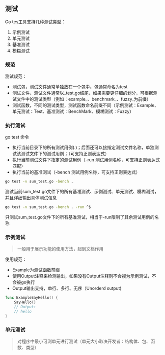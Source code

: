 ## 测试

Go tes工具支持几种测试类型：
1. 示例测试
2. 单元测试
3. 基准测试
4. 模糊测试

### 规范

测试规范：
- 测试包，测试文件通常单独放在一个包中，包通常命名为test
- 测试文件，测试文件通常以_test.go结尾，如果需要更仔细的划分，可根据测试文件中的测试类型（例如：example_、benchmark_、fuzzy_为前缀）
- 测试函数，不同的测试类型，测试函数命名前缀不同（示例测试：Example、单元测试：Test、基准测试：BenchMark、模糊测试：Fuzzy）

### 执行测试

go test 命令
- 执行当前目录下的所有测试用例(.)；后面还可以接指定测试文件名称，单独测试该测试文件下的测试用例；（可支持正则表达式）
- 执行当前测试文件下指定的测试用例（-run 测试用例名称，可支持正则表达式匹配）
- 执行当前的基准测试（-bench 测试用例名称，可支持正则表达式）

```bash
go test -v sum_test.go -bench .
```
测试当前sum_test.go文件下的所有基准测试、示例测试、单元测试、模糊测试，并且详细输出具体测试信息
```bash
go test -v sum_test.go -bench . -run ^$
```
只测试sum_test.go文件下的所有基准测试，相当于-run限制了其余测试用例的名称

### 示例测试

> 一般用于展示功能的使用方法，起到文档作用

使用规范：
- Example为测试函数前缀
- 使用Output注释来检测输出，如果没有Output注释则不会视为示例测试，不会被go执行
- Output输出支持，单行、多行、无序（Unorderd output)

```go
func ExampleSayHello() {
	SayHello()
	// Output:
	// hello
}
```
### 单元测试

> 对程序中最小可测单元进行测试（单元大小取决开发者：结构体、包、函数、类型）


